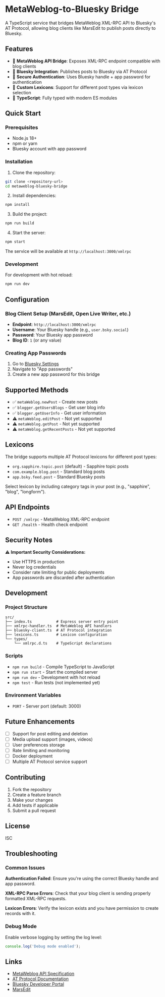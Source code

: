 # MetaWeblog-to-Bluesky Bridge

A TypeScript service that bridges MetaWeblog XML-RPC API to Bluesky's AT Protocol, allowing blog clients like MarsEdit to publish posts directly to Bluesky.

## Features

- 🌉 **MetaWeblog API Bridge**: Exposes XML-RPC endpoint compatible with blog clients
- 🦋 **Bluesky Integration**: Publishes posts to Bluesky via AT Protocol
- 🔐 **Secure Authentication**: Uses Bluesky handle + app password for authentication
- 📝 **Custom Lexicons**: Support for different post types via lexicon selection
- 🚀 **TypeScript**: Fully typed with modern ES modules

## Quick Start

### Prerequisites

- Node.js 18+ 
- npm or yarn
- Bluesky account with app password

### Installation

1. Clone the repository:
```bash
git clone <repository-url>
cd metaweblog-bluesky-bridge
```

2. Install dependencies:
```bash
npm install
```

3. Build the project:
```bash
npm run build
```

4. Start the server:
```bash
npm start
```

The service will be available at `http://localhost:3000/xmlrpc`

### Development

For development with hot reload:
```bash
npm run dev
```

## Configuration

### Blog Client Setup (MarsEdit, Open Live Writer, etc.)

- **Endpoint**: `http://localhost:3000/xmlrpc`
- **Username**: Your Bluesky handle (e.g., `user.bsky.social`)
- **Password**: Your Bluesky app password
- **Blog ID**: `1` (or any value)

### Creating App Passwords

1. Go to [Bluesky Settings](https://bsky.app/settings)
2. Navigate to "App passwords"
3. Create a new app password for this bridge

## Supported Methods

- ✅ `metaWeblog.newPost` - Create new posts
- ✅ `blogger.getUsersBlogs` - Get user blog info
- ✅ `blogger.getUserInfo` - Get user information
- ⚠️ `metaWeblog.editPost` - Not yet supported
- ⚠️ `metaWeblog.getPost` - Not yet supported
- ⚠️ `metaWeblog.getRecentPosts` - Not yet supported

## Lexicons

The bridge supports multiple AT Protocol lexicons for different post types:

- `org.sapphire.topic.post` (default) - Sapphire topic posts
- `com.example.blog.post` - Standard blog posts
- `app.bsky.feed.post` - Standard Bluesky posts

Select lexicon by including category tags in your post (e.g., "sapphire", "blog", "longform").

## API Endpoints

- `POST /xmlrpc` - MetaWeblog XML-RPC endpoint
- `GET /health` - Health check endpoint

## Security Notes

⚠️ **Important Security Considerations:**

- Use HTTPS in production
- Never log credentials
- Consider rate limiting for public deployments
- App passwords are discarded after authentication

## Development

### Project Structure

```
src/
├── index.ts           # Express server entry point
├── xmlrpc-handler.ts  # MetaWeblog API handlers
├── bluesky-client.ts  # AT Protocol integration
├── lexicons.ts        # Lexicon configuration
└── types/
    └── xmlrpc.d.ts    # TypeScript declarations
```

### Scripts

- `npm run build` - Compile TypeScript to JavaScript
- `npm run start` - Start the compiled server
- `npm run dev` - Development with hot reload
- `npm test` - Run tests (not implemented yet)

### Environment Variables

- `PORT` - Server port (default: 3000)

## Future Enhancements

- [ ] Support for post editing and deletion
- [ ] Media upload support (images, videos)
- [ ] User preferences storage
- [ ] Rate limiting and monitoring
- [ ] Docker deployment
- [ ] Multiple AT Protocol service support

## Contributing

1. Fork the repository
2. Create a feature branch
3. Make your changes
4. Add tests if applicable
5. Submit a pull request

## License

ISC

## Troubleshooting

### Common Issues

**Authentication Failed**: Ensure you're using the correct Bluesky handle and app password.

**XML-RPC Parse Errors**: Check that your blog client is sending properly formatted XML-RPC requests.

**Lexicon Errors**: Verify the lexicon exists and you have permission to create records with it.

### Debug Mode

Enable verbose logging by setting the log level:
```javascript
console.log('Debug mode enabled');
```

## Links

- [MetaWeblog API Specification](http://xmlrpc.scripting.com/metaWeblogApi.html)
- [AT Protocol Documentation](https://atproto.com)
- [Bluesky Developer Portal](https://bsky.app)
- [MarsEdit](https://redsweater.com/marsedit/)
